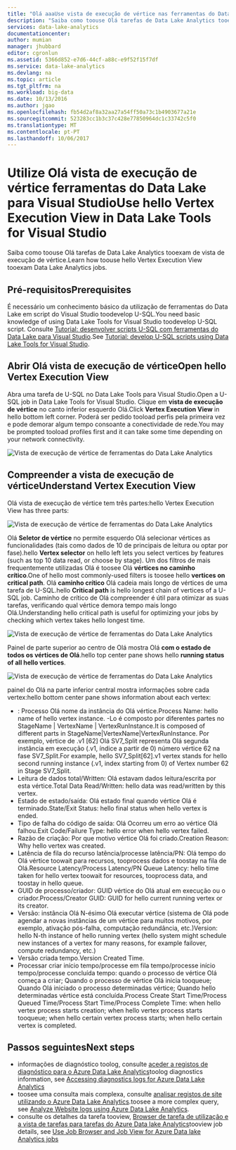 ```yaml
---
title: "Olá aaaUse vista de execução de vértice nas ferramentas do Data Lake para Visual Studio | Microsoft Docs"
description: "Saiba como toouse Olá tarefas de Data Lake Analytics tooexam de vista de execução de vértice."
services: data-lake-analytics
documentationcenter: 
author: mumian
manager: jhubbard
editor: cgronlun
ms.assetid: 5366d852-e7d6-44cf-a88c-e9f52f15f7df
ms.service: data-lake-analytics
ms.devlang: na
ms.topic: article
ms.tgt_pltfrm: na
ms.workload: big-data
ms.date: 10/13/2016
ms.author: jgao
ms.openlocfilehash: fb54d2af8a32aa27a54ff50a73c1b4903677a21e
ms.sourcegitcommit: 523283cc1b3c37c428e77850964dc1c33742c5f0
ms.translationtype: MT
ms.contentlocale: pt-PT
ms.lasthandoff: 10/06/2017
---
```

# <a name="use-hello-vertex-execution-view-in-data-lake-tools-for-visual-studio"></a><span data-ttu-id="0fb0a-103">Utilize Olá vista de execução de vértice ferramentas do Data Lake para Visual Studio</span><span class="sxs-lookup"><span data-stu-id="0fb0a-103">Use hello Vertex Execution View in Data Lake Tools for Visual Studio</span></span>
<span data-ttu-id="0fb0a-104">Saiba como toouse Olá tarefas de Data Lake Analytics tooexam de vista de execução de vértice.</span><span class="sxs-lookup"><span data-stu-id="0fb0a-104">Learn how toouse hello Vertex Execution View tooexam Data Lake Analytics jobs.</span></span>

## <a name="prerequisites"></a><span data-ttu-id="0fb0a-105">Pré-requisitos</span><span class="sxs-lookup"><span data-stu-id="0fb0a-105">Prerequisites</span></span>

<span data-ttu-id="0fb0a-106">É necessário um conhecimento básico da utilização de ferramentas do Data Lake em script do Visual Studio toodevelop U-SQL.</span><span class="sxs-lookup"><span data-stu-id="0fb0a-106">You need basic knowledge of using Data Lake Tools for Visual Studio toodevelop U-SQL script.</span></span>  <span data-ttu-id="0fb0a-107">Consulte [Tutorial: desenvolver scripts U-SQL com ferramentas do Data Lake para Visual Studio](data-lake-analytics-data-lake-tools-get-started.md).</span><span class="sxs-lookup"><span data-stu-id="0fb0a-107">See [Tutorial: develop U-SQL scripts using Data Lake Tools for Visual Studio](data-lake-analytics-data-lake-tools-get-started.md).</span></span>

## <a name="open-hello-vertex-execution-view"></a><span data-ttu-id="0fb0a-108">Abrir Olá vista de execução de vértice</span><span class="sxs-lookup"><span data-stu-id="0fb0a-108">Open hello Vertex Execution View</span></span>
<span data-ttu-id="0fb0a-109">Abra uma tarefa de U-SQL no Data Lake Tools para Visual Studio.</span><span class="sxs-lookup"><span data-stu-id="0fb0a-109">Open a U-SQL job in Data Lake Tools for Visual Studio.</span></span> <span data-ttu-id="0fb0a-110">Clique em **vista de execução de vértice** no canto inferior esquerdo Olá.</span><span class="sxs-lookup"><span data-stu-id="0fb0a-110">Click **Vertex Execution View** in hello bottom left corner.</span></span> <span data-ttu-id="0fb0a-111">Poderá ser pedido tooload perfis pela primeira vez e pode demorar algum tempo consoante a conectividade de rede.</span><span class="sxs-lookup"><span data-stu-id="0fb0a-111">You may be prompted tooload profiles first and it can take some time depending on your network connectivity.</span></span>

![Vista de execução de vértice de ferramentas do Data Lake Analytics](./media/data-lake-analytics-data-lake-tools-use-vertex-execution-view/data-lake-tools-open-vertex-execution-view.png)

## <a name="understand-vertex-execution-view"></a><span data-ttu-id="0fb0a-113">Compreender a vista de execução de vértice</span><span class="sxs-lookup"><span data-stu-id="0fb0a-113">Understand Vertex Execution View</span></span>
<span data-ttu-id="0fb0a-114">Olá vista de execução de vértice tem três partes:</span><span class="sxs-lookup"><span data-stu-id="0fb0a-114">hello Vertex Execution View has three parts:</span></span>

![Vista de execução de vértice de ferramentas do Data Lake Analytics](./media/data-lake-analytics-data-lake-tools-use-vertex-execution-view/data-lake-tools-vertex-execution-view.png)

<span data-ttu-id="0fb0a-116">Olá **Seletor de vértice** no permite esquerdo Olá selecionar vértices as funcionalidades (tais como dados de 10 de principais de leitura ou optar por fase).</span><span class="sxs-lookup"><span data-stu-id="0fb0a-116">hello **Vertex selector** on hello left lets you select vertices by features (such as top 10 data read, or choose by stage).</span></span> <span data-ttu-id="0fb0a-117">Um dos filtros de mais frequentemente utilizadas Olá é toosee Olá **vértices no caminho crítico**.</span><span class="sxs-lookup"><span data-stu-id="0fb0a-117">One of hello most commonly-used filters is toosee hello **vertices on critical path**.</span></span> <span data-ttu-id="0fb0a-118">Olá **caminho crítico** Olá cadeia mais longo de vértices de uma tarefa de U-SQL.</span><span class="sxs-lookup"><span data-stu-id="0fb0a-118">hello **Critical path** is hello longest chain of vertices of a U-SQL job.</span></span> <span data-ttu-id="0fb0a-119">Caminho de crítico de Olá compreender é útil para otimizar as suas tarefas, verificando qual vértice demora tempo mais longo Olá.</span><span class="sxs-lookup"><span data-stu-id="0fb0a-119">Understanding hello critical path is useful for optimizing your jobs by checking which vertex takes hello longest time.</span></span>
  
![Vista de execução de vértice de ferramentas do Data Lake Analytics](./media/data-lake-analytics-data-lake-tools-use-vertex-execution-view/data-lake-tools-vertex-execution-view-pane2.png)

<span data-ttu-id="0fb0a-121">Painel de parte superior ao centro de Olá mostra Olá **com o estado de todos os vértices de Olá**.</span><span class="sxs-lookup"><span data-stu-id="0fb0a-121">hello top center pane shows hello **running status of all hello vertices**.</span></span>
  
![Vista de execução de vértice de ferramentas do Data Lake Analytics](./media/data-lake-analytics-data-lake-tools-use-vertex-execution-view/data-lake-tools-vertex-execution-view-pane3.png)

<span data-ttu-id="0fb0a-123">painel do Olá na parte inferior central mostra informações sobre cada vertex:</span><span class="sxs-lookup"><span data-stu-id="0fb0a-123">hello bottom center pane shows information about each vertex:</span></span>
* <span data-ttu-id="0fb0a-124">: Processo Olá nome da instância do Olá vértice.</span><span class="sxs-lookup"><span data-stu-id="0fb0a-124">Process Name: hello name of hello vertex instance.</span></span> <span data-ttu-id="0fb0a-125">-Lo é composto por diferentes partes no StageName | VertexName | VertexRunInstance.</span><span class="sxs-lookup"><span data-stu-id="0fb0a-125">It is composed of different parts in StageName|VertexName|VertexRunInstance.</span></span> <span data-ttu-id="0fb0a-126">Por exemplo, vértice de .v1 [62] Olá SV7_Split representa Olá segunda instância em execução (.v1, índice a partir de 0) número vértice 62 na fase SV7_Split.</span><span class="sxs-lookup"><span data-stu-id="0fb0a-126">For example, hello SV7_Split[62].v1 vertex stands for hello second running instance (.v1, index starting from 0) of Vertex number 62 in Stage SV7_Split.</span></span>
* <span data-ttu-id="0fb0a-127">Leitura de dados total/Written: Olá estavam dados leitura/escrita por esta vértice.</span><span class="sxs-lookup"><span data-stu-id="0fb0a-127">Total Data Read/Written: hello data was read/written by this vertex.</span></span>
* <span data-ttu-id="0fb0a-128">Estado de estado/saída: Olá estado final quando vértice Olá é terminado.</span><span class="sxs-lookup"><span data-stu-id="0fb0a-128">State/Exit Status: hello final status when hello vertex is ended.</span></span>
* <span data-ttu-id="0fb0a-129">Tipo de falha do código de saída: Olá Ocorreu um erro ao vértice Olá falhou.</span><span class="sxs-lookup"><span data-stu-id="0fb0a-129">Exit Code/Failure Type: hello error when hello vertex failed.</span></span>
* <span data-ttu-id="0fb0a-130">Razão de criação: Por que motivo vértice Olá foi criado.</span><span class="sxs-lookup"><span data-stu-id="0fb0a-130">Creation Reason: Why hello vertex was created.</span></span>
* <span data-ttu-id="0fb0a-131">Latência de fila do recurso latência/processe latência/PN: Olá tempo do Olá vértice toowait para recursos, tooprocess dados e toostay na fila de Olá.</span><span class="sxs-lookup"><span data-stu-id="0fb0a-131">Resource Latency/Process Latency/PN Queue Latency: hello time taken for hello vertex toowait for resources, tooprocess data, and toostay in hello queue.</span></span>
* <span data-ttu-id="0fb0a-132">GUID de processo/criador: GUID vértice do Olá atual em execução ou o criador.</span><span class="sxs-lookup"><span data-stu-id="0fb0a-132">Process/Creator GUID: GUID for hello current running vertex or its creator.</span></span>
* <span data-ttu-id="0fb0a-133">Versão: instância Olá N-ésimo Olá executar vértice (sistema de Olá pode agendar a novas instâncias de um vértice para muitos motivos, por exemplo, ativação pós-falha, computação redundância, etc.)</span><span class="sxs-lookup"><span data-stu-id="0fb0a-133">Version: hello N-th instance of hello running vertex (hello system might schedule new instances of a vertex for many reasons, for example failover, compute redundancy, etc.)</span></span>
* <span data-ttu-id="0fb0a-134">Versão criada tempo.</span><span class="sxs-lookup"><span data-stu-id="0fb0a-134">Version Created Time.</span></span>
* <span data-ttu-id="0fb0a-135">Processar criar início tempo/processe em fila tempo/processe início tempo/processe concluída tempo: quando o processo de vértice Olá começa a criar; Quando o processo de vértice Olá inicia tooqueue; Quando Olá iniciado o processo determinadas vértice; Quando hello determinadas vértice está concluída.</span><span class="sxs-lookup"><span data-stu-id="0fb0a-135">Process Create Start Time/Process Queued Time/Process Start Time/Process Complete Time: when hello vertex process starts creation; when hello vertex process starts tooqueue; when hello certain vertex process starts; when hello certain vertex is completed.</span></span>

## <a name="next-steps"></a><span data-ttu-id="0fb0a-136">Passos seguintes</span><span class="sxs-lookup"><span data-stu-id="0fb0a-136">Next steps</span></span>
* <span data-ttu-id="0fb0a-137">informações de diagnóstico toolog, consulte [aceder a registos de diagnóstico para o Azure Data Lake Analytics](data-lake-analytics-diagnostic-logs.md)</span><span class="sxs-lookup"><span data-stu-id="0fb0a-137">toolog diagnostics information, see [Accessing diagnostics logs for Azure Data Lake Analytics](data-lake-analytics-diagnostic-logs.md)</span></span>
* <span data-ttu-id="0fb0a-138">toosee uma consulta mais complexa, consulte [analisar registos de site utilizando o Azure Data Lake Analytics](data-lake-analytics-analyze-weblogs.md).</span><span class="sxs-lookup"><span data-stu-id="0fb0a-138">toosee a more complex query, see [Analyze Website logs using Azure Data Lake Analytics](data-lake-analytics-analyze-weblogs.md).</span></span>
* <span data-ttu-id="0fb0a-139">consulte os detalhes da tarefa tooview, [Browser de tarefa de utilização e a vista de tarefas para tarefas do Azure Data lake Analytics](data-lake-analytics-data-lake-tools-view-jobs.md)</span><span class="sxs-lookup"><span data-stu-id="0fb0a-139">tooview job details, see [Use Job Browser and Job View for Azure Data lake Analytics jobs](data-lake-analytics-data-lake-tools-view-jobs.md)</span></span>
